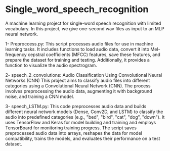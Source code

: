 # Single_word_speech_recognition
A machine learning project for single-word speech recognition with limited vocabulary.
In this project, we give one-second wav files as input to an MLP neural network.

1- Preproccess.py: This script processes audio files for use in machine learning tasks. It includes functions to load audio data, convert it into Mel-frequency cepstral coefficients (MFCC) features, save these features, and prepare the dataset for training and testing. Additionally, it provides a function to visualize the audio spectrogram.

2- speech_2_convolutions: Audio Classification Using Convolutional Neural Networks (CNN) This project aims to classify audio files into different categories using a Convolutional Neural Network (CNN). The process involves preprocessing the audio data, augmenting it with background noise, and training a CNN model.

3- speech_LSTM.py: This code preprocesses audio data and builds different neural network models (Dense, Conv2D, and LSTM) to classify the audio into predefined categories (e.g., "bed", "bird", "cat", "dog", "down"). It uses TensorFlow and Keras for model building and training and employs TensorBoard for monitoring training progress. The script saves preprocessed audio data into arrays, reshapes the data for model compatibility, trains the models, and evaluates their performance on a test dataset.
